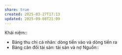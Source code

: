 ```yaml
---
share: true
created: 2025-03-27T17:13
updated: 2025-09-08T21:09
---
```

Khái niệm:: 
- Bảng thu chi cá nhân: dòng tiền vào và dòng tiền ra
- Bảng cân đối tài sản: tài sản và nợ
Nguồn:: 